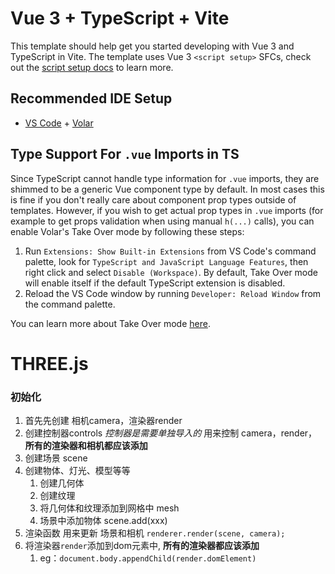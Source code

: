 # Vue 3 + TypeScript + Vite

This template should help get you started developing with Vue 3 and TypeScript in Vite. The template uses Vue 3 `<script setup>` SFCs, check out the [script setup docs](https://v3.vuejs.org/api/sfc-script-setup.html#sfc-script-setup) to learn more.

## Recommended IDE Setup

- [VS Code](https://code.visualstudio.com/) + [Volar](https://marketplace.visualstudio.com/items?itemName=Vue.volar)

## Type Support For `.vue` Imports in TS

Since TypeScript cannot handle type information for `.vue` imports, they are shimmed to be a generic Vue component type by default. In most cases this is fine if you don't really care about component prop types outside of templates. However, if you wish to get actual prop types in `.vue` imports (for example to get props validation when using manual `h(...)` calls), you can enable Volar's Take Over mode by following these steps:

1. Run `Extensions: Show Built-in Extensions` from VS Code's command palette, look for `TypeScript and JavaScript Language Features`, then right click and select `Disable (Workspace)`. By default, Take Over mode will enable itself if the default TypeScript extension is disabled.
2. Reload the VS Code window by running `Developer: Reload Window` from the command palette.

You can learn more about Take Over mode [here](https://github.com/johnsoncodehk/volar/discussions/471).


# THREE.js
### 初始化
1. 首先先创建 相机camera，渲染器render
2. 创建控制器controls *控制器是需要单独导入的* 用来控制 camera，render， **所有的渲染器和相机都应该添加**
3. 创建场景 scene
4. 创建物体、灯光、模型等等
   1. 创建几何体
   2. 创建纹理
   3. 将几何体和纹理添加到网格中 mesh
   4. 场景中添加物体 scene.add(xxx)
5. 渲染函数 用来更新 场景和相机  `renderer.render(scene, camera);`
6. 将渲染器`render`添加到dom元素中, **所有的渲染器都应该添加**
   1. eg：`document.body.appendChild(render.domElement)`